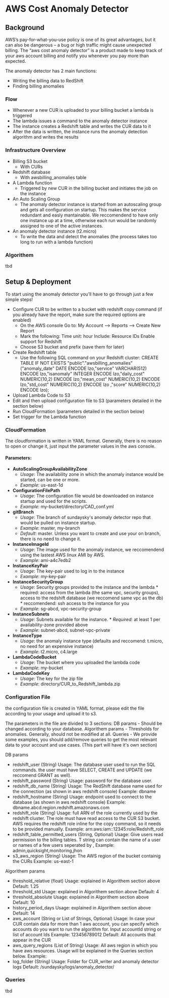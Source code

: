 # AWS Cost Anomaly Detector

## Background
AWS’s pay-for-what-you-use policy is one of its great advantages, but it can also be dangerous – a bug or high traffic might cause unexpected billing.
The “aws cost anomaly detector” is a product made to keep track of your aws account billing and notify you whenever you pay more than expected.

The anomaly detector has 2 main functions:
* Writing the billing data to RedShift
* Finding billing anomalies


### Flow
* Whenever a new CUR is uploaded to your billing bucket a lambda is triggered
* The lambda issues a command to the anomaly detector instance 
* The instance creates a Redshift table and writes the CUR data to it
* After the data is written, the instance runs the anomaly detection algorithm and writes the results


### Infrastructure Overview
* Billing S3 bucket
	* With CURs
* Redshift database
	* With awsbilling_anomalies table
* A Lambda function
	* Triggered by new CUR in the billing bucket and initiates the job on the instance
* An Auto Scaling Group
	* The anomaly detector instance is started from an autoscaling group and gets all configuration on startup.
      This makes the service redundant and easly mantainable.
	  We reccomendend to have only one instance up at a time, otherwise each run would be randomly assigned to one of the active instances.
* An anomaly detector instance (t2.micro)
	* To write the data and detect the anomalies (the process takes too long to run with a lambda function)


### Algorithem
tbd


## Setup & Deployment
To start using the anomaly detector you’ll have to go through just a few simple steps!

* Configure CUR to be written to a bucket with redshift copy command
	(if you already have the report, make sure the required options are enabled)
	* On the AWS console Go to:
		My Account --> Reports --> Create New Report
	* Mark the following:
			Time unit: hour
			Include: Resource IDs
			Enable support for Redshift
	* Choose S3 bucket and prefix (save them for later)
* Create Redshift table
	* Use the following SQL command on your Redshift cluster:
	CREATE TABLE IF NOT EXISTS "public"."awsbilling_anomalies" ("anomaly_date" DATE   ENCODE lzo,"service" VARCHAR(512)   ENCODE lzo,"isanomaly" INTEGER   ENCODE lzo,"daily_cost" NUMERIC(10,2)   ENCODE lzo,"mean_cost" NUMERIC(10,2)   ENCODE lzo,"std_cost" NUMERIC(10,2)   ENCODE lzo	,"score" NUMERIC(10,2)   ENCODE lzo);
* Upload Lambda Code to S3
* Edit and then upload configuration file to S3
  (parameters detailed in the section below)
* Run CloudFormation
  (parameters detailed in the section below)
* Set trigger for the Lambda function


### CloudFormation
The cloudformation is written in YAML format.
Generally, there is no reason to open or change it, just input the parameter values in the aws console.

#### Parameters:
* **AutoScalingGroupAvailabilityZone**
  * *Usage*: The availability zone in which the anomaly instance would be started, can be one or more.
  * *Example*: us-east-1d
* **ConfigurationFilePath**
  * *Usage*: The configuration file would be downloaded on instance startup and used for the scripts.
  * *Example*: my-bucket/directory/CAD_conf.yml
* **gitBranch**
  * *Usage*: The branch of sundaysky's anomaly detector repo that would be pulled on instance startup.
  * *Example*: master, my-branch
  * *Default*: master. Unless you want to create and use your on branch, there is no need to change it.
* **InstanceImageId**
  * *Usage*: The image used for the anomaly instance, we reccomendend using the lastest AWS linux AMI by AWS.
  * *Example*: ami-a4c7edb2
* **InstanceKeyPair**
  * *Usage*: The key-pair used to log in to the instance
  * *Example*: my-key-pair
* **InstanceSecurityGroup**
  * *Usage*: Security groups provided to the instance and the lambda
		 * required: access from the lambda (the same vpc, security groups), access to the redshift database (we reccomend same vpc as the db)
		 * reccomendend: ssh access to the instance for you
  * *Example*: sg-abcd, vpc-security-group
* **InstanceSubnets**
  * *Usage*: Subnets available for the instance. 
		 * *Required*: at least 1 per availability-zone provided above
  * *Example*: subnet-abcd, subnet-vpc-private
* **InstanceType**
  * *Usage*: the anomaly instance type (defaults and reccomend: t.micro, no need for an expensive instance)
  * *Example*: t2.micro, c4.large
* **LambdaCodeBucket**
  * *Usage*: The bucket where you uploaded the lambda code
  * *Example*: my-bucket
* **LambdaCodeKey**
  * *Usage*: The key for the zip file
  * *Example*: directory/CUR_to_Redshift_lambda.zip

  
### Configuration File
the configuration file is created in YAML format, please edit the file according to your usage and upload it to s3.

The parameters in the file are divided to 3 sections:
	DB params - Should be changed according to your database.
	Algorithem params - Thresholds for anomalies. Generally, should not be modified at all.
	Queries - We provide some examples, you should add/remove queries to get the most relevant data to your account and use cases. (This part will have it's own section)

DB params
* redshift_user (String)
  Usage: The database user used to run the SQL commands. the user must have SELECT, CREATE and UPDATE (we reccomend GRANT as well).
* redshift_password (String)
  Usage: password for the database user.
* redshift_db_name (String)
  Usage: The RedShift database name used for the connection (as shown in aws redshift console)
  Example: dbname
* redshift_hostname (String)
  Usage: endpoint used to connect to the database (as shown in aws redshift console)
  Example: dbname.abcd.region.redshift.amazonaws.com
* redshift_role (String)
  Usage: full ARN of the role currently used by the redshift cluster. The role must have read access to the CUR S3 bucket.
		 AWS requires the redshift role inline for the copy command, so it needs to be provided manually.
  Example: arn:aws:iam::12345:role/Redshift_role
* redshift_table_permitted_users (String, Optional)
  Usage: Give users read permission to the billing tables. T string can contain the name of a user or names of a few users seperated by ,
  Example: admin,quicksight,monitoring,jhon
* s3_aws_region (String)
  Usage: The AWS region of the bucket containig the CURs
  Example: us-east-1

Algorithem params
* threshold_relative (float)
  Usage: explained in Algorithem section above
  Default: 1.25
* threshold_std
  Usage: explained in Algorithem section above
  Default: 4
* threshold_absolute
  Usage: explained in Algorithem section above
  Default: 10
* history_period_days
  Usage: explained in Algorithem section above
  Default: 14 
* aws_account (String or List of Strings, Optional)
  Usage: In case your CUR contain data for more than 1 aws account, you can specify which accounts do you want to run the algorithm for. Input accountId string or list of account Ids
  Example: 123456789012
  Default: All accounts that appear in the CUR
* aws_query_regions (List of String)
  Usage: All aws region in which you have aws resources. Usage will be explained in the Queries section below.
  Example: 
* log_folder (String)
  Usage: Folder for CUR_writer and anomaly detector logs
  Default: /sundaysky/logs/anomaly_detector/

### Queries
tbd


